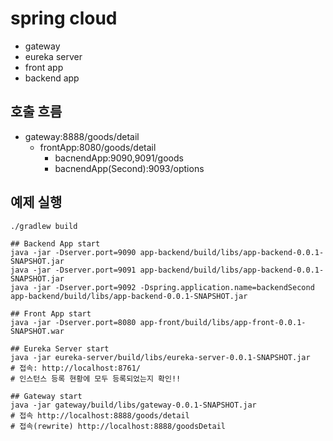 # spring cloud
* gateway
* eureka server
* front app
* backend app

## 호출 흐름
* gateway:8888/goods/detail
  * frontApp:8080/goods/detail
    * bacnendApp:9090,9091/goods
    * bacnendApp(Second):9093/options
    
 ## 예제 실행
 ```
./gradlew build

## Backend App start
java -jar -Dserver.port=9090 app-backend/build/libs/app-backend-0.0.1-SNAPSHOT.jar
java -jar -Dserver.port=9091 app-backend/build/libs/app-backend-0.0.1-SNAPSHOT.jar
java -jar -Dserver.port=9092 -Dspring.application.name=backendSecond app-backend/build/libs/app-backend-0.0.1-SNAPSHOT.jar

## Front App start
java -jar -Dserver.port=8080 app-front/build/libs/app-front-0.0.1-SNAPSHOT.war 

## Eureka Server start
java -jar eureka-server/build/libs/eureka-server-0.0.1-SNAPSHOT.jar
# 접속: http://localhost:8761/
# 인스턴스 등록 현황에 모두 등록되었는지 확인!!

## Gateway start
java -jar gateway/build/libs/gateway-0.0.1-SNAPSHOT.jar
# 접속 http://localhost:8888/goods/detail
# 접속(rewrite) http://localhost:8888/goodsDetail


```
